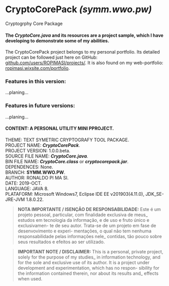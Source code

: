 ﻿# CryptoCorePack _(symm.wwo.pw)_
Cryptogrphy Core Package  
  
#### The _CryptoCore.java_ and its resources are a project sample, which I have developing to demonstrate some of my abilities.  
  
The CryptoCorePack project belongs to my personal portfolio. Its detailed project can be followed just here on GitHub: [github.com/users/ROPIMASI/projects/](https://github.com/users/ROPIMASI/projects/). It is also found on my web-portfolio: [ropimasi.wixsite.com/portfolio](https://ropimasi.wixsite.com/portfolio).  
  
  
### Features in this version:
...planing...  
  
### Features in future versions:
...planing...  
  
  
#### CONTENT: A PERSONAL UTILITY MINI PPROJECT.
THEME: TEXT SYMETRIC CRYPTOGRAFY TOOL PACKAGE.  
PROJECT NAME: _**CryptoCorePack**_.  
PROJECT VERSION: 1.0.0.beta.  
SOURCE FILE NAME: _**CryptoCore.java**_.  
BIN FILE NAME: _**CryptoCore.class**_ or _**cryptocorepack.jar**_.  
DEPENDENCES: None.  
BRANCH: **SYMM.WWO.PW**.  
AUTHOR: RONALDO PI MA SI.  
DATE: 2019-OCT.  
LANGUAGE: JAVA 8.  
PLATAFORM: Microsoft Windows7, Eclipse IDE EE v201903(4.11.0), JDK_SE-JRE-JVM 1.8.0.22.  
  
>**NOTA IMPORTANTE / ISENÇÃO DE RESPONSABILIDADE:**
>Este é um projeto pessoal, particular, com finalidade exclusiva de meus_
estudos em tecnologia da informação, e de uso e fruto único e exclusivamen-
te de seu autor. Trata-se de um projeto em fase de desenvovimento e experi-
mentações, o qual não tem nenhuma responsabilidade pelas informações nele_
contidas, tão pouco sobre seus resultados e efeitos ao ser utilizado.  
  
>**IMPORTANT NOTE / DISCLAIMER:**
>This is a personal, private project, solely for the purpose of my studies_
in information technology, and for the sole and exclusive use of its author.
It is a project under development and experimentation, which has no respon-
sibility for the information contained therein, nor about its results and_
effects when used.  
